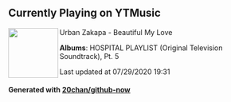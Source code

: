 ## Currently Playing on YTMusic

[<img align="left" width="100" src="https://lh3.googleusercontent.com/UrQK_Qa8neXrc7GTIpIs9hm8jtzCJ0pMfANbKz_HqiSYFxl109DZu-iJRzPjSzNK9FU_xVWhBsolzzu4">](https://music.youtube.com/channel/UCsYJTPdjnUFuBaV09tGDPOw)

Urban Zakapa - Beautiful My Love

**Albums**: HOSPITAL PLAYLIST (Original Television Soundtrack), Pt. 5

Last updated at 07/29/2020 19:31

#### Generated with [20chan/github-now](https://github.com/20chan/github-now)


<!--
**20chan/20chan** is a ✨ _special_ ✨ repository because its `README.md` (this file) appears on your GitHub profile.

Here are some ideas to get you started:

- 🔭 I’m currently working on ...
- 🌱 I’m currently learning ...
- 👯 I’m looking to collaborate on ...
- 🤔 I’m looking for help with ...
- 💬 Ask me about ...
- 📫 How to reach me: ...
- 😄 Pronouns: ...
- ⚡ Fun fact: ...
-->
